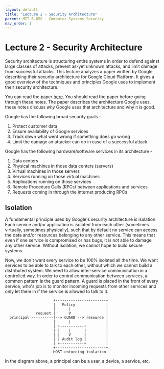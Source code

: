 ```yaml
---
layout: default
title: "Lecture 2 - Security Architecture"
parent: MIT 6.858 - Computer Systems Security
nav_order: 1
---
```


# Lecture 2 - Security Architecture
Security architecture is structuring entire systems in order to defend against large classes of attacks, prevent as-yet unknown attacks, and limit damage from successful attacks. This lecture analyzes a paper written by Google describing their security architecture for Google Cloud Platform. It gives a good overview of the techniques and principles Google uses to implement their security architecture.

You can read the paper [here](./media/google_infrastructure_whitepaper_fa.pdf). You should read the paper before going through these notes. The paper describes the architecture Google uses, these notes discuss _why_ Google uses that architecture and why it is good.

Google has the following broad security goals -
1. Protect customer data
2. Ensure availability of Google services
3. Track down what went wrong if something does go wrong
4. Limit the damage an attacker can do in case of a successful attack

Google has the following hardware/software services in its architecture -
1. Data centers
2. Physical machines in those data centers (servers)
3. Virtual machines in those servers
4. Services running on those virtual machines
5. Applications running on those services
6. Remote Procedure Calls (RPCs) between applications and services
7. Requests coming in through the internet producing RPCs

## Isolation
A fundamental principle used by Google's security architecture is isolation. Each service and/or application is isolated from each other (sometimes virtually, sometimes physically), such that by default no service can access the data and/or resources belonging to any other service. This means that even if one service is compromised or has bugs, it is not able to damage any other service. Without isolation, we cannot hope to build secure systems.

Now, we don't want every service to be 100% isolated all the time. We want services to be able to talk to each other, without which we cannot build a distributed system. We need to allow inter-service communication in a controlled way. In order to control communication between services, a common pattern is the guard pattern. A guard is placed in the front of every service, who's job is to monitor incoming requests from other services and only let them in if the service is allowed to talk to it.

```
                      +-----------------------+
                      |   Policy              |
                      |      |                |
              request |      V                |
  principal ----------|--> GUARD --> resource |
                      |      |                |
                      | +-----------+         |
                      | |    |      |         |
                      | |    V      |         |
                      | | Audit log |         |
                      | +-----------+         |
                      +-----------------------+
                      HOST enforcing isolation
```
In the diagram above, a principal can be a user, a device, a service, etc.